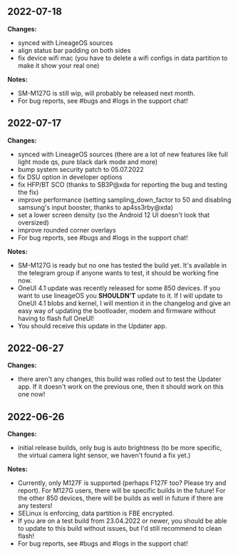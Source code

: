 ## 2022-07-18
**Changes:**
- synced with LineageOS sources
- align status bar padding on both sides
- fix device wifi mac (you have to delete a wifi configs in data partition to make it show your real one)

**Notes:**
- SM-M127G is still wip, will probably be released next month.
- For bug reports, see #bugs and #logs in the support chat!

## 2022-07-17
**Changes:**
- synced with LineageOS sources (there are a lot of new features like full light mode qs, pure black dark mode and more)
- bump system security patch to 05.07.2022
- fix DSU option in developer options
- fix HFP/BT SCO (thanks to SB3P@xda for reporting the bug and testing the fix)
- improve performance (setting sampling_down_factor to 50 and disabling samsung's input booster, thanks to ap4ss3rby@xda)
- set a lower screen density (so the Android 12 UI doesn't look that oversized)
- improve rounded corner overlays
- For bug reports, see #bugs and #logs in the support chat!

**Notes:**
- SM-M127G is ready but no one has tested the build yet. It's available in the telegram group if anyone wants to test, it should be working fine now.
- OneUI 4.1 update was recently released for some 850 devices. If you want to use lineageOS you **SHOULDN'T** update to it. If I will update to OneUI 4.1 blobs and kernel, I will mention it in the changelog and give an easy way of updating the bootloader, modem and firmware without having to flash full OneUI!
- You should receive this update in the Updater app.

## 2022-06-27
**Changes:**
- there aren't any changes, this build was rolled out to test the Updater app. If it doesn't work on the previous one, then it should work on this one now!

## 2022-06-26

**Changes:**
- initial release builds, only bug is auto brightness (to be more specific, the virtual camera light sensor, we haven't found a fix yet.)

**Notes:**
- Currently, only M127F is supported (perhaps F127F too? Please try and report). For M127G users, there will be specific builds in the future! For the other 850 devices, there will be builds as well in future if there are any testers!
- SELinux is enforcing, data partition is FBE encrypted.
- If you are on a test build from 23.04.2022 or newer, you should be able to update to this build without issues, but I'd still recommend to clean flash!
- For bug reports, see #bugs and #logs in the support chat!
